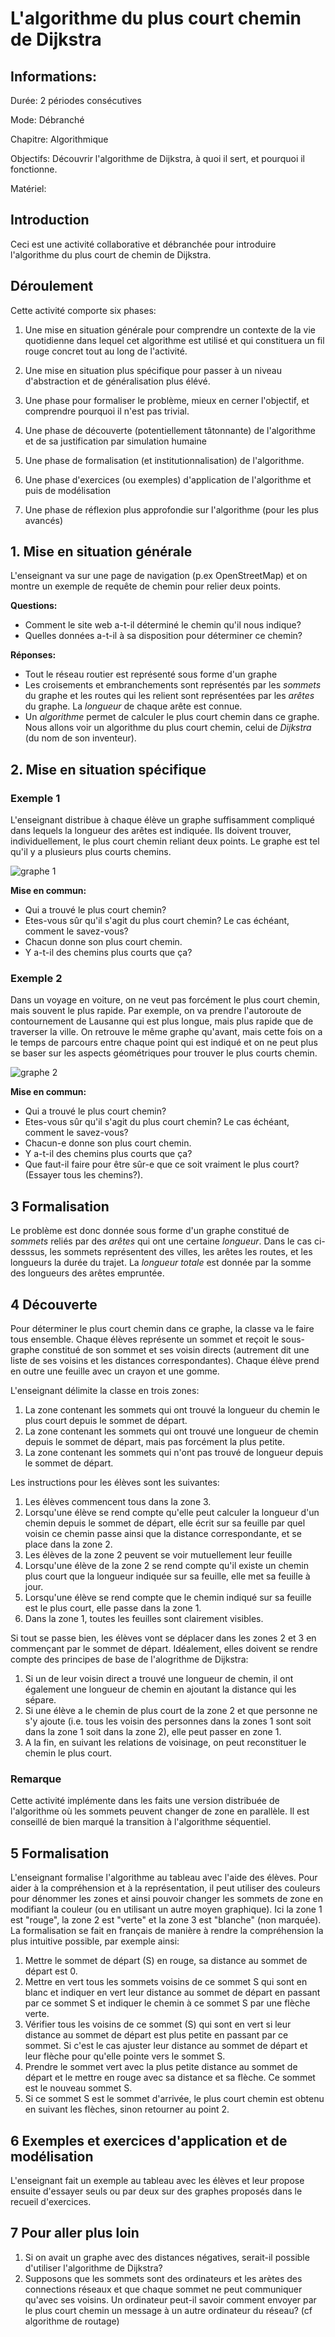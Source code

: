 # L'algorithme du plus court chemin de Dijkstra

## Informations:

Durée: 2 périodes consécutives

Mode: Débranché

Chapitre: Algorithmique

Objectifs: Découvrir l'algorithme de Dijkstra, à quoi il sert, et pourquoi il fonctionne.  

Matériel: 

## Introduction

Ceci est une activité collaborative et débranchée pour introduire l'algorithme
du plus court de chemin de Dijkstra.


## Déroulement

Cette activité comporte six phases:

1. Une mise en situation générale pour comprendre un contexte de la vie quotidienne dans lequel cet algorithme
est utilisé et qui constituera un fil rouge concret tout au long de l'activité.  

1. Une mise en situation plus spécifique pour passer à un niveau d'abstraction et de généralisation plus élévé. 

1. Une phase pour formaliser le problème, mieux en cerner l'objectif, et comprendre pourquoi il n'est pas trivial.

1. Une phase de découverte (potentiellement tâtonnante) de l'algorithme et de sa justification par simulation humaine

1. Une phase de formalisation (et institutionnalisation) de l'algorithme.

1. Une phase d'exercices (ou exemples) d'application de l'algorithme et puis de modélisation

1. Une phase de réflexion plus approfondie sur l'algorithme (pour les plus avancés)


## 1. Mise en situation générale

L'enseignant va sur une page de navigation (p.ex OpenStreetMap) et on montre un exemple
de requête de chemin pour relier deux points.

**Questions:**
 - Comment le site web a-t-il déterminé le chemin qu'il nous indique?
 - Quelles données a-t-il à sa disposition pour déterminer ce chemin? 

**Réponses:**
 - Tout le réseau routier est représenté sous forme d'un graphe
 - Les croisements et embranchements sont représentés par les *sommets* du graphe et les
 routes qui les relient sont représentées par les *arêtes* du graphe. La *longueur* de
 chaque arête est connue.
 - Un *algorithme* permet de calculer le plus court chemin dans ce graphe. Nous allons
 voir un algorithme du plus court chemin, celui de *Dijkstra* (du nom de son inventeur). 

## 2. Mise en situation spécifique

### Exemple 1
L'enseignant distribue à chaque élève un graphe suffisamment compliqué dans lequels la longueur des
arêtes est indiquée. Ils doivent trouver, individuellement, le plus court chemin reliant deux points.
Le graphe est tel qu'il y a plusieurs plus courts chemins. 

![graphe 1](figs/graph1.png)

**Mise en commun:**

- Qui a trouvé le plus court chemin?
- Etes-vous sûr qu'il s'agit du plus court chemin? Le cas échéant, comment le savez-vous?
- Chacun donne son plus court chemin. 
- Y a-t-il des chemins plus courts que ça?

### Exemple 2
Dans un voyage en voiture, on ne veut pas forcément le plus court chemin, mais souvent le plus rapide.
Par exemple, on va prendre l'autoroute de contournement de Lausanne qui est plus longue, mais plus rapide que
de traverser la ville.
On retrouve le même graphe qu'avant, mais cette fois on a le temps de parcours entre chaque point qui est
indiqué et on ne peut plus se baser sur les aspects géométriques pour trouver le plus courts chemin.

![graphe 2](figs/graph2.png)

**Mise en commun:**

- Qui a trouvé le plus court chemin?
- Etes-vous sûr qu'il s'agit du plus court chemin? Le cas échéant, comment le savez-vous?
- Chacun-e donne son plus court chemin. 
- Y a-t-il des chemins plus courts que ça?
- Que faut-il faire pour être sûr-e que ce soit vraiment le plus court? (Essayer tous les chemins?). 


## 3 Formalisation

Le problème est donc donnée sous forme d'un graphe constitué de *sommets* reliés par des *arêtes* qui
ont une certaine *longueur*. Dans le cas ci-desssus, les sommets représentent des villes, les arêtes les
routes, et les longueurs la durée du trajet. La *longueur totale* est donnée par la somme des longueurs
des arêtes empruntée.

## 4 Découverte 

Pour déterminer le plus court chemin dans ce graphe, la classe va le faire tous ensemble. Chaque élèves
représente un sommet et reçoit le sous-graphe constitué de son sommet et ses voisin directs (autrement dit
une liste de ses voisins et les distances correspondantes). Chaque élève prend en outre une feuille avec un
crayon et une gomme.

L'enseignant délimite la classe en trois zones:
1. La zone contenant les sommets qui ont trouvé la longueur du chemin le plus court depuis le sommet de départ.
1. La zone contenant les sommets qui ont trouvé une longueur de chemin depuis le sommet de départ, mais pas forcément la plus petite.
1. La zone contenant les sommets qui n'ont pas trouvé de longueur depuis le sommet de départ.

Les instructions pour les élèves sont les suivantes:
1. Les élèves commencent tous dans la zone 3.
1. Lorsqu'une élève se rend compte qu'elle peut calculer la longueur d'un chemin depuis le sommet de départ, elle écrit sur sa
feuille par quel voisin ce chemin passe ainsi que la distance correspondante, et se place dans la zone 2.
1. Les élèves de la zone 2 peuvent se voir mutuellement leur feuille
1. Lorsqu'une élève de la zone 2 se rend compte qu'il existe un chemin plus court que la longueur indiquée sur sa feuille, elle
met sa feuille à jour. 
1. Lorsqu'une élève se rend compte que le chemin indiqué sur sa feuille est le plus court, elle passe dans la zone 1.
1. Dans la zone 1, toutes les feuilles sont clairement visibles. 

Si tout se passe bien, les élèves vont se déplacer dans les zones 2 et 3 en commençant par le sommet de départ. Idéalement, elles
doivent se rendre compte des principes de base de l'alogrithme de Dijkstra:

1. Si un de leur voisin direct a trouvé une longueur de chemin, il ont également une longueur de chemin en ajoutant la distance qui
les sépare.
1. Si une élève a le chemin de plus court de la zone 2 et que personne ne s'y ajoute (i.e. tous les voisin des personnes dans la zones 1 sont soit dans la zone 1 soit dans la zone 2), elle peut passer en zone 1.
1. A la fin, en suivant les relations de voisinage, on peut reconstituer le chemin le plus court. 

### Remarque
Cette activité implémente dans les faits une version distribuée de l'algorithme où les sommets peuvent changer de zone en parallèle. Il est conseillé de bien marqué la transition à l'algorithme séquentiel.

## 5 Formalisation
L'enseignant formalise l'algorithme au tableau avec l'aide des élèves. Pour aider à la compréhension et à la représentation, il peut utiliser des couleurs pour dénommer les zones et ainsi pouvoir changer les sommets de zone en modifiant la couleur (ou en utilisant un autre moyen graphique). Ici la zone 1 est "rouge", la zone 2 est "verte" et la zone 3 est "blanche" (non marquée). La formalisation se fait en français de manière à rendre la compréhension la plus intuitive possible, par exemple ainsi:

1. Mettre le sommet de départ (S) en rouge, sa distance au sommet de départ est 0. 
1. Mettre en vert tous les sommets voisins de ce sommet S qui sont en blanc et indiquer en vert leur distance au sommet de départ en passant par ce sommet S et indiquer le chemin à ce sommet S par une flèche verte.
1. Vérifier tous les voisins de ce sommet (S) qui sont en vert si leur distance au sommet de départ est plus petite en passant par ce sommet. Si c'est le cas ajuster leur distance au sommet de départ et leur flèche pour qu'elle pointe vers le sommet S.
1. Prendre le sommet vert avec la plus petite distance au sommet de départ et le mettre en rouge avec sa distance et sa flèche. Ce sommet est le nouveau sommet S.
1. Si ce sommet S est le sommet d'arrivée, le plus court chemin est obtenu en suivant les flèches, sinon retourner au point 2.



## 6 Exemples et exercices d'application et de modélisation

L'enseignant fait un exemple au tableau avec les élèves et leur propose ensuite d'essayer seuls ou par deux sur des graphes proposés dans le recueil d'exercices. 

## 7 Pour aller plus loin

1. Si on avait un graphe avec des distances négatives, serait-il possible d'utiliser l'algorithme de Dijkstra? 
2. Supposons que les sommets sont des ordinateurs et les arètes des connections réseaux et que chaque sommet ne peut communiquer qu'avec ses voisins. Un ordinateur peut-il savoir comment envoyer par le plus court chemin un message à un autre ordinateur du réseau? (cf algorithme de routage)

